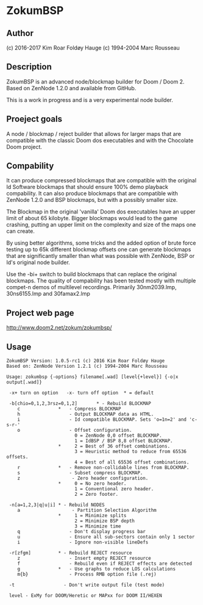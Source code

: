 # ZokumBSP 

## Author
(c) 2016-2017 Kim Roar Foldøy Hauge
(c) 1994-2004 Marc Rousseau

## Description

ZokumBSP is an advanced node/blockmap builder for Doom / Doom 2. 
Based on ZenNode 1.2.0 and available from GitHub.

This is a work in progress and is a very experimental node builder.

## Proeject goals

A node / blockmap / reject builder that allows for larger maps that
are compatible with the classic Doom dos executables and with the 
Chocolate Doom project.

## Compability

It can produce compressed blockmaps that are compatible with the 
original Id Software blockmaps that should ensure 100% demo playback
compability. It can also produce blockmaps that are compatible with
ZenNode 1.2.0 and BSP blockmaps, but with a possibly smaller size.

The Blockmap in the original 'vanilla' Doom dos executables have an
upper limit of about 65 kilobyte. Bigger blockmaps would lead to the
game crashing, putting an upper limit on the complexity and size of
the maps one can create.

By using better algorithms, some tricks and the added option of 
brute force testing up to 65k different blockmap offsets one can
generate blockmaps that are significantly smaller than what was
possible with ZenNode, BSP or Id's original node builder.

Use the -bi+ switch to build blockmaps that can replace the 
original blockmaps. The quality of compability has been tested
mostly with multiple compet-n demos of multilevel recordings. 
Primarily 30nm2039.lmp, 30ns6155.lmp and 30famax2.lmp

## Project web page

http://www.doom2.net/zokum/zokumbsp/

## Usage

```
ZokumBSP Version: 1.0.5-rc1 (c) 2016 Kim Roar Foldøy Hauge
Based on: ZenNode Version 1.2.1 (c) 1994-2004 Marc Rousseau

Usage: zokumbsp {-options} filename[.wad] [level{+level}] {-o|x output[.wad]}

 -x+ turn on option   -x- turn off option  * = default

 -b[chio=0,1,2,3rsz=0,1,2]       * - Rebuild BLOCKMAP
    c              *   - Compress BLOCKMAP
    h                  - Output BLOCKMAP data as HTML.
    i                  - Id compatible BLOCKMAP. Sets 'o=1n=2' and 'c-s-r-'
    o                  - Offset configuration.
                         0 = ZenNode 0,0 offset BLOCKMAP.
                         1 = IdBSP / BSP 8,8 offset BLOCKMAP.
                   *     2 = Best of 36 offset combinations.
                         3 = Heuristic method to reduce from 65536 offsets.
                         4 = Best of all 65536 offset combinations.
    r              *   - Remove non-collidable lines from BLOCKMAP.
    s                  - Subset compress BLOCKMAP.
    z                   - Zero header configuration.
                   *     0 = No zero header.
                         1 = Conventional zero header.
                         2 = Zero footer.

 -n[a=1,2,3|q|u|i] * - Rebuild NODES
    a                   - Partition Selection Algorithm
                   *     1 = Minimize splits
                         2 = Minimize BSP depth
                         3 = Minimize time
    q                  - Don't display progress bar
    u                  - Ensure all sub-sectors contain only 1 sector
    i                  - Ignore non-visible lineDefs

 -r[zfgm]          * - Rebuild REJECT resource
    z                  - Insert empty REJECT resource
    f                  - Rebuild even if REJECT effects are detected
    g              *   - Use graphs to reduce LOS calculations
    m{b}               - Process RMB option file (.rej)

 -t                  - Don't write output file (test mode)

 level - ExMy for DOOM/Heretic or MAPxx for DOOM II/HEXEN
```
